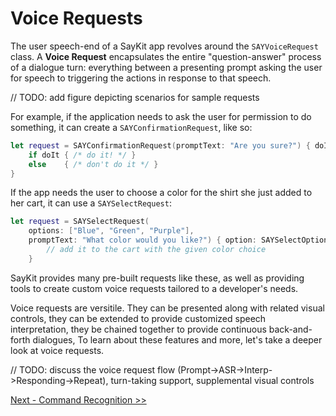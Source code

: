 # Voice Requests


The user speech-end of a SayKit app revolves around the `SAYVoiceRequest` class. A **Voice Request** encapsulates the entire "question-answer" process of a dialogue turn: everything between a presenting prompt asking the user for speech to triggering the actions in response to that speech.

// TODO: add figure depicting scenarios for sample requests

For example, if the application needs to ask the user for permission to do something, it can create a `SAYConfirmationRequest`, like so:

````swift
let request = SAYConfirmationRequest(promptText: "Are you sure?") { doIt: Bool in
	if doIt { /* do it! */ }
	else    { /* don't do it */ }
}
````

If the app needs the user to choose a color for the shirt she just added to her cart, it can use a `SAYSelectRequest`:

````swift
let request = SAYSelectRequest(
	options: ["Blue", "Green", "Purple"],
	promptText: "What color would you like?") { option: SAYSelectOption in
		// add it to the cart with the given color choice
	}
````

SayKit provides many pre-built requests like these, as well as providing tools to create custom voice requests tailored to a developer's needs.

Voice requests are versitile. They can be presented along with related visual controls, they can be extended to provide customized speech interpretation, they be chained together to provide continuous back-and-forth dialogues, To learn about these features and more, let's take a deeper look at voice requests.

// TODO: discuss the voice request flow (Prompt->ASR->Interp->Responding->Repeat), turn-taking support, supplemental visual controls

[Next - Command Recognition >>](./03-command-recognition.md)
